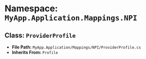 # Namespace: `MyApp.Application.Mappings.NPI`

## Class: `ProviderProfile`

- **File Path:** `MyApp.Application/Mappings/NPI/ProviderProfile.cs`
- **Inherits From:** `Profile`

